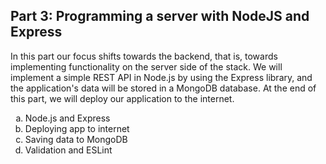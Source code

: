 ## Part 3: Programming a server with NodeJS and Express
In this part our focus shifts towards the backend, that is, towards implementing functionality on the server side of the stack. We will implement a simple REST API in Node.js by using the Express library, and the application's data will be stored in a MongoDB database. At the end of this part, we will deploy our application to the internet.

<ol type="a">
 <li>Node.js and Express</li>
 <li>Deploying app to internet</li>
 <li>Saving data to MongoDB</li>
 <li>Validation and ESLint</li>
</ol>